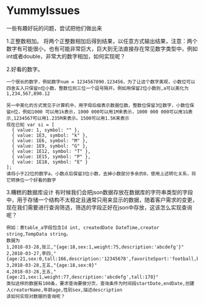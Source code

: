 # YummyIssues
一些有趣好玩的问题，尝试把他们做出来

1.正整数相加。
    将两个正整数相加后得到结果，以任意方式输出结果，注意：两个数字有可能很小，也有可能非常巨大，巨大到无法直接存在常见数字类型中，例如int或者double，非常大的数字相加，如何实现呢？

2.好看的数字。

    一个很长的数字，例如数字num = 1234567890.123456，为了让这个数字美观，小数位可以四舍五入只保留n位小数，整数位则三位一个逗号隔开。例如用保留2位小数则,a可以美化为1,234,567,890.12
    
    另一中美化的方式常见于计算机中，用字母后缀表示数据位数，整数位保留3位数字，小数位保留n位，例如1000 可以用1k表示，1000 000可以用1M来表示，1000 000 000可以用1G表示,1234567可以用1.235M来表示。1500可以用1.5K来表示
    现在已知 var si = [
      { value: 1, symbol: "" },
      { value: 1E3, symbol: "k" },
      { value: 1E6, symbol: "M" },
      { value: 1E9, symbol: "G" },
      { value: 1E12, symbol: "T" },
      { value: 1E15, symbol: "P" },
      { value: 1E18, symbol: "E" }
    ];
    请将小于22位的数字a，小数点后保留3位小数，去掉小数部分多余的0，使用上述转化关系，将它转换位一个好看的数字
    
3.糟糕的数据库设计
    有时候我们会把json数据存放在数据库的字符串类型的字段中，用于存储一个结构不太稳定且通常只用来显示的数据，随着客户需求的变更，现在我们需要进行查询筛选，筛选的字段正好在json中存放，这该怎么实现查询呢？
    
    例如：表table_a字段包含Id int, createdDate DateTime,creator string,TempData string。
    数据为 
    1,2018-03-28,张三,"{age:18,sex:1,weight:75,description:'abcdefg'}"
    2,2018-03-27,李四,"{age:21,sex:0,tall:166,description:'12345678',favoriteSport:'football,basketball,swim'}"
    3,2018-03-28,王五,"{age:18,sex:0}"
    4,2018-03-28,王五,"{age:21,sex:1,weight:77,description:'abcdefg',tall:178}"
    类似这样的数据有100条，要求查询要做分页，查询条件为时间段startDate,endDate,创建人creatorName,年龄age,性别sex,描述description
    该如何实现对数据的查询呢？
    
